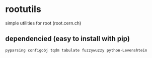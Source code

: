 rootutils
=========

simple utilities for root (root.cern.ch)

dependencied (easy to install with pip)
---

```
pyparsing configobj tqdm tabulate fuzzywuzzy python-Levenshtein
```
